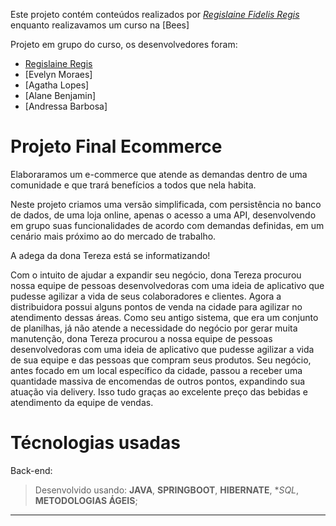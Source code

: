 Este projeto contém conteúdos realizados por _[Regislaine Fidelis Regis](https://www.linkedin.com/in/regislaine-regis/)_ enquanto realizavamos um curso na [Bees]

Projeto em grupo do curso, os desenvolvedores foram:

* [Regislaine Regis](https://github.com/RegislaineRegis)
* [Evelyn Moraes]
* [Agatha Lopes]
* [Alane Benjamin]
* [Andressa Barbosa]
# Projeto Final Ecommerce
Elaboraramos um e-commerce que atende as demandas dentro de uma comunidade e que trará benefícios a todos que nela habita.

Neste projeto criamos uma versão simplificada, com persistência no banco de dados, de uma loja online, apenas o acesso a uma API,
desenvolvendo em grupo suas funcionalidades de acordo com demandas definidas, em um cenário mais próximo ao do 
mercado de trabalho. 

A adega da dona Tereza está se informatizando! 

Com o intuito de ajudar a expandir seu negócio, dona Tereza procurou nossa equipe de pessoas desenvolvedoras com uma ideia de aplicativo que pudesse agilizar a vida de seus colaboradores e clientes. Agora a distribuidora possui alguns pontos de venda na cidade para agilizar no atendimento dessas áreas. Como seu antigo sistema, que era um conjunto de planilhas, já não atende a necessidade do negócio por gerar muita manutenção, dona Tereza procurou a nossa equipe de pessoas desenvolvedoras com uma ideia de aplicativo que pudesse agilizar a vida de sua equipe e das pessoas que compram seus produtos. Seu negócio, antes focado em um local específico da cidade, passou a receber uma quantidade massiva de encomendas de outros pontos, expandindo sua atuação via delivery. Isso tudo graças ao excelente preço das bebidas e atendimento da equipe de vendas.

# **Técnologias usadas**

Back-end:
> Desenvolvido usando: **JAVA**, **SPRINGBOOT**, **HIBERNATE**, **SQL*, **METODOLOGIAS ÁGEIS**;


***
